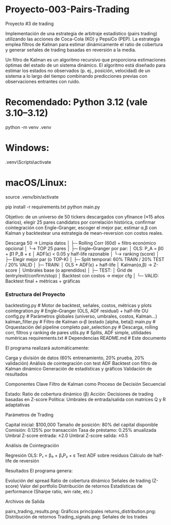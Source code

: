 # Proyecto-003-Pairs-Trading
Proyecto #3 de trading

Implementación de una estrategia de arbitraje estadístico (pairs trading) utilizando las acciones de Coca-Cola (KO) y PepsiCo (PEP). La estrategia emplea filtros de Kalman para estimar dinámicamente el ratio de cobertura y generar señales de trading basadas en reversión a la media.

Un filtro de Kalman es un algoritmo recursivo que proporciona estimaciones óptimas del estado de un sistema dinámico. El algoritmo está diseñado para estimar los estados no observados (p. ej., posición, velocidad) de un sistema a lo largo del tiempo combinando predicciones previas con observaciones entrantes con ruido.

# Recomendado: Python 3.12 (vale 3.10–3.12)
python -m venv .venv
# Windows:
.venv\Scripts\activate
# macOS/Linux:
source .venv/bin/activate

pip install -r requirements.txt
python main.py

Objetivo: de un universo de 50 tickers descargados con yfinance (≈15 años diarios), elegir 25 pares candidatos por correlación histórica, confirmar cointegración con Engle–Granger, escoger el mejor par, estimar α,β con Kalman y backtestear una estrategia de mean-reversion con costos reales.

Descarga 50 → Limpia datos
      │
      ├─ Rolling Corr (60d) + filtro económico opcional
      │     └→ TOP 25 pares
      │
      ├─ Engle–Granger por par:
      │     OLS: P_A = β0 + β1 P_B + ε
      │     ADF(ε) < 0.05 y half-life razonable
      │     └→ ranking (score)
      │
      ├─ Elegir mejor par (o TOP-K)
      │
      ├─ Split temporal: 60% TRAIN / 20% TEST / 20% VALID
      │
      ├─ TRAIN:
      │     OLS + ADF(ε) + half-life
      │     Kalman(α,β) → Z-score
      │     Umbrales base (o aprendidos)
      │
      ├─ TEST:
      │     Grid de (entry/exit/confirm/stop)
      │     Backtest con costos → mejor cfg
      │
      └─ VALID:
            Backtest final + métricas + gráficas


### Estructura del Proyecto
backtesting.py        # Motor de backtest, señales, costos, métricas y plots
cointegration.py      # Engle–Granger (OLS, ADF residual) + half-life OU
config.py             # Parámetros globales (universo, umbrales, costos, Kalman…)
kalman_filter.py      # Filtro de Kalman α–β (estado [alpha, beta])
main.py               # Orquestación del pipeline completo
pair_selection.py     # Descarga, rolling corr, filtros y ranking de pares
utils.py              # Splits, ADF simple, utilidades numéricas
requirements.txt      # Dependencias
README.md             # Este documento


El programa realizará automáticamente:

Carga y división de datos (60% entrenamiento, 20% prueba, 20% validación)
Análisis de cointegración con test ADF
Backtest con filtro de Kalman dinámico
Generación de estadísticas y gráficos
Validación de resultados

Componentes Clave
Filtro de Kalman como Proceso de Decisión Secuencial

Estado: Ratio de cobertura dinámico (β)
Acción: Decisiones de trading basadas en Z-score
Política: Umbrales de entrada/salida con matrices Q y R adaptativas

Parámetros de Trading

Capital inicial: $100,000
Tamaño de posición: 80% del capital disponible
Comisión: 0.125% por transacción
Tasa de préstamo: 0.25% anualizada
Umbral Z-score entrada: ±2.0
Umbral Z-score salida: ±0.5

Análisis de Cointegración

Regresión OLS: P₁ = β₀ + β₁P₂ + ε
Test ADF sobre residuos
Cálculo de half-life de reversión

Resultados
El programa genera:

Evolución del spread
Ratio de cobertura dinámico
Señales de trading (Z-score)
Valor del portfolio
Distribución de retornos
Estadísticas de performance (Sharpe ratio, win rate, etc.)

Archivos de Salida

pairs_trading_results.png: Gráficos principales
returns_distribution.png: Distribución de retornos
Trading_signals.png: Señales de los trades